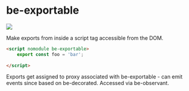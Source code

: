 # be-exportable

<a href="https://nodei.co/npm/xtal-editor/"><img src="https://nodei.co/npm/xtal-editor.png"></a>

Make exports from inside a script tag accessible from the DOM.

```html
<script nomodule be-exportable>
    export const foo = 'bar';
    
</script>
```

Exports get assigned to proxy associated with be-exportable - can emit events since based on be-decorated.  Accessed via be-observant.